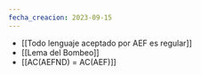```yaml
---
fecha_creacion: 2023-09-15
---
```


 - [[Todo lenguaje aceptado por AEF es regular]]
 - [[Lema del Bombeo]]
 - [[AC(AEFND) = AC(AEF)]]